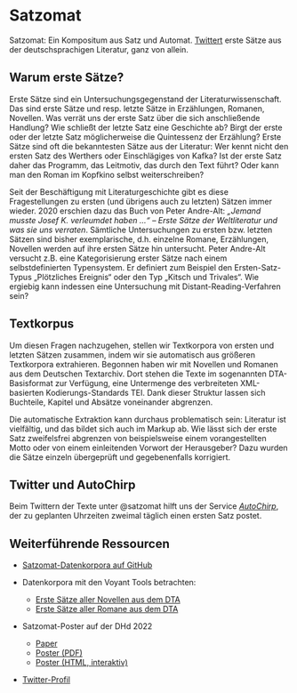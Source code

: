 # Satzomat

Satzomat: Ein Kompositum aus Satz und Automat. [Twittert](https://twitter.com/satzomat) erste Sätze aus der deutschsprachigen Literatur, ganz von allein.

## Warum erste Sätze?

Erste Sätze sind ein Untersuchungsgegenstand der Literaturwissenschaft. Das sind erste Sätze und resp. letzte Sätze in Erzählungen, Romanen, Novellen. Was verrät uns der erste Satz über die sich anschließende Handlung? Wie schließt der letzte Satz eine Geschichte ab? Birgt der erste oder der letzte Satz möglicherweise die Quintessenz der Erzählung? Erste Sätze sind oft die bekanntesten Sätze aus der Literatur: Wer kennt nicht den ersten Satz des Werthers oder Einschlägiges von Kafka? Ist der erste Satz daher das Programm, das Leitmotiv, das durch den Text führt? Oder kann man den Roman im Kopfkino selbst weiterschreiben?

Seit der Beschäftigung mit Literaturgeschichte gibt es diese Fragestellungen zu ersten (und übrigens auch zu letzten) Sätzen immer wieder. 2020 erschien dazu das Buch von Peter Andre-Alt: *„Jemand musste Josef K. verleumdet haben …“ – Erste Sätze der Weltliteratur und was sie uns verraten*. Sämtliche Untersuchungen zu ersten bzw. letzten Sätzen sind bisher exemplarische, d.h. einzelne Romane, Erzählungen, Novellen werden auf ihre ersten Sätze hin untersucht. Peter Andre-Alt versucht z.B. eine Kategorisierung erster Sätze nach einem selbstdefinierten Typensystem. Er definiert zum Beispiel den Ersten-Satz-Typus „Plötzliches Ereignis“ oder den Typ „Kitsch und Trivales“. Wie ergiebig kann indessen eine Untersuchung mit Distant-Reading-Verfahren sein?

## Textkorpus

Um diesen Fragen nachzugehen, stellen wir Textkorpora von ersten und letzten Sätzen zusammen, indem wir sie automatisch aus größeren Textkorpora extrahieren. Begonnen haben wir  mit Novellen und Romanen aus dem Deutschen Textarchiv. Dort stehen die Texte im sogenannten DTA-Basisformat zur Verfügung, eine Untermenge des verbreiteten XML-basierten Kodierungs-Standards TEI. Dank dieser Struktur lassen sich Buchteile, Kapitel und Absätze voneinander abgrenzen.

Die automatische Extraktion kann durchaus problematisch sein: Literatur ist vielfältig, und das bildet sich auch im Markup ab. Wie lässt sich der erste Satz zweifelsfrei abgrenzen von beispielsweise einem vorangestellten Motto oder von einem einleitenden Vorwort der Herausgeber? Dazu wurden die Sätze einzeln übergeprüft und gegebenenfalls korrigiert.

## Twitter und AutoChirp

Beim Twittern der Texte unter @satzomat hilft uns der Service [*AutoChirp*](https://autochirp.spinfo.uni-koeln.de/home), der zu geplanten Uhrzeiten zweimal täglich einen ersten Satz postet.

## Weiterführende Ressourcen

* [Satzomat-Datenkorpora auf GitHub](https://github.com/satzomat/corpus)

* Datenkorpora mit den Voyant Tools betrachten:
  * [Erste Sätze aller Novellen aus dem DTA](https://voyant-tools.org/?view=corpusset&stopList=stop.de.german.txt&input=https://github.com/satzomat/corpus/raw/main/01_novellen_txt.zip)
  * [Erste Sätze aller Romane aus dem DTA](https://voyant-tools.org/?view=corpusset&stopList=stop.de.german.txt&input=https://github.com/satzomat/corpus/raw/main/02_romane_txt.zip)

* Satzomat-Poster auf der DHd 2022
  * [Paper](https://zenodo.org/record/6328153)
  * [Poster (PDF)](https://zenodo.org/record/6322559)
  * [Poster (HTML, interaktiv)](http://satzomat.de/dhd2022/poster.html)

* [Twitter-Profil](https://twitter.com/satzomat)
